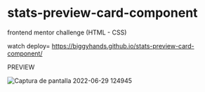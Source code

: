 # stats-preview-card-component
frontend mentor challenge (HTML - CSS)

watch deploy= https://biggyhands.github.io/stats-preview-card-component/

PREVIEW

![Captura de pantalla 2022-06-29 124945](https://user-images.githubusercontent.com/96136484/176502399-2ac1ea3b-bf31-45f9-a070-5ca7adc3681e.png)
